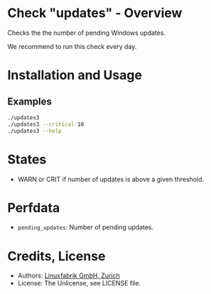 # Check "updates" - Overview

Checks the the number of pending Windows updates.

We recommend to run this check every day.


# Installation and Usage

## Examples

```bash
./updates3
./updates3 --critical 10
./updates3 --help
```


# States

* WARN or CRIT if number of updates is above a given threshold.

# Perfdata

* `pending_updates`: Number of pending updates.


# Credits, License

* Authors: [Linuxfabrik GmbH, Zurich](https://www.linuxfabrik.ch)
* License: The Unlicense, see LICENSE file.
